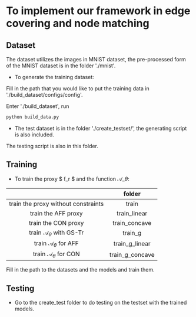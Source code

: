 # To implement our framework in edge covering and node matching

## Dataset
The dataset utilizes the images in MNIST dataset, the pre-processed form of the MNIST dataset is in the folder './mnist'.

- To generate the training dataset:

Fill in the path that you would like to put the training data in './build_dataset/configs/config'.

Enter './build_dataset', run

```Python
python build_data.py
```


- The test dataset is in the folder './create_testset/', the generating script is also included.

The testing script is also in this folder.

## Training

- To train the proxy $ f_r $ and the function $\mathcal{A}\_{\theta}$: 

|                                     |      folder     |
|:-----------------------------------:|:---------------:|
| train the proxy without constraints |      train      |
|         train the AFF proxy         |   train_linear  |
|         train the CON proxy         |  train_concave  |
| train $\mathcal{A}_{\theta}$ with GS-Tr         |     train_g     |
|           train $\mathcal{A}_{\theta}$ for AFF           |  train_g_linear |
|           train $\mathcal{A}_{\theta}$ for CON           | train_g_concave |

Fill in the path to the datasets and the models and train them.
## Testing

- Go to the create_test folder to do testing on the testset with the trained models.



